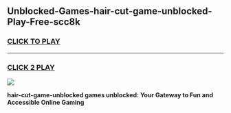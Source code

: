 
## Unblocked-Games-hair-cut-game-unblocked-Play-Free-scc8k
<h3>
<a href="https://premium76.site?title=hair-cut-game-unblocked&ref=23A">CLICK TO PLAY</a></h3>
<hr>

<h3>
<a href="https://premium76.site?title=hair-cut-game-unblocked&ref=23A">CLICK 2 PLAY</a>
  
</h3>

<a href="https://premium76.site?title=hair-cut-game-unblocked&ref=23A"><img src="https://clearcache.store/games.png"></a>


**hair-cut-game-unblocked games unblocked: Your Gateway to Fun and Accessible Online Gaming**
